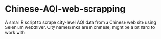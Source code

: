 # Chinese-AQI-web-scrapping
A small R script to scrape city-level AQI data from a Chinese web site using Selenium webdriver.  City names/links are in chinese, might be a bit hard to work with
